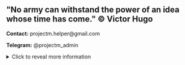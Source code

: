 <div>
  <h2>"No army can withstand the power of an idea whose time has come." © Victor Hugo</h2>
  <p><strong>Contact:</strong> projectm.helper@gmail.com</p>
  <p><strong>Telegram:</strong> @projectm_admin</p>

  <details>
    <summary>Click to reveal more information</summary>
    <p>Why?....</p>
  </details>
</div>
